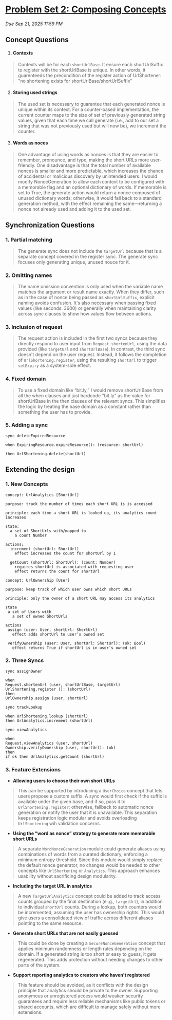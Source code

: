 # [Problem Set 2: Composing Concepts](https://61040-fa25.github.io/assignments/problem-set-2)

_Due Sep 21, 2025 11:59 PM_

## Concept Questions
 1. #### Contexts

   > Contexts will be for each `shortUrlBase`. It ensure each shortUrlSuffix to register with the shortUrlBase is unique. In other words, it guarenteeds the precondition of the register action of UrlShortener: "no shortening exists for shortUrlBase/shortUrlSuffix"

 2. #### Storing used strings

  >  The used set is necessary to guarantee that each generated nonce is unique within its context. For a counter-based implementation, the current counter maps to the size of set of previously generated string values, given that each time we call generate (i.e., add to our set a string that was not previously used but will now be), we increment the counter.

 3. #### Words as noces

   > One advantage of using words as nonces is that they are easier to remember, pronounce, and type, making the short URLs more user-friendly. One disadvantage is that the total number of available nonces is smaller and more predictable, which increases the chance of accidental or malicious discovery by unintended users. I would modify NonceGeneration to allow each context to be configured with a memorable flag and an optional dictionary of words. If memorable is set to True, the generate action would return a nonce composed of unused dictionary words; otherwise, it would fall back to a standard generation method, with the effect remaining the same—returning a nonce not already used and adding it to the used set.

 ## Synchronization Questions
### 1. Partial matching
   > The generate sync does not include the `targetUrl` because that is a separate concept covered in the register sync. The generate sync focuses only generating unique, unused nouce for it.

### 2.  Omitting names

  > The name omission convention is only used when the variable name matches the argument or result name exactly. When they differ, such as in the case of nonce being passed as `shortUrlSuffix`, explicit naming avoids confusion. It's also necessary when passing fixed values (like seconds: 3600) or generally when maintaining clarity across sync clauses to show how values flow between actions.


### 3. Inclusion of request

> The request action is included in the first two syncs because they directly respond to user input from `Request.shortenUrl`, using the data provided (like `targetUrl` and `shortUrlBase`). In contrast, the third sync doesn't depend on the user request. Instead, it follows the completion of `UrlShortening.register`, using the resulting `shortUrl` to trigger `setExpiry` as a system-side effect.

### 4. Fixed domain

   > To use a fixed domain like “bit.ly,” I would remove shortUrlBase from all the when clauses and just hardcode "bit.ly" as the value for shortUrlBase in the then clauses of the relevant syncs. This simplifies the logic by treating the base domain as a constant rather than something the user has to provide.

### 5.  Adding a sync

   ``` 
   sync deleteExpiredResource

   when ExpiringResource.expireResource(): (resource: shortUrl)

   then UrlShortening.delete(shortUrl)
```



## Extending the design
### 1. New Concepts

```
concept: UrlAnalytics [ShortUrl]

purpose: track the number of times each short URL is is accessed

principle: each time a short URL is looked up, its analytics count increases

state:
  a set of ShortUrls with/mapped to
    a count Number

actions;
  increment (shortUrl: ShortUrl)
    effect increases the count for shortUrl by 1

  getCount (shortUrl: ShortUrl): (count: Number)
    requires shortUrl is associated with requesting user
    effect returns the count for shortUrl 
 ```

 ```
 concept: UrlOwnership [User]

purpose: keep track of which user owns which short URLs

principle: only the owner of a short URL may access its analytics

state
  a set of Users with
    a set of owned ShortUrls

actions
  assign (user: User, shortUrl: ShortUrl)
    effect adds shortUrl to user’s owned set

  verifyOwnership (user: User, shortUrl: ShortUrl): (ok: Bool)
    effect returns True if shortUrl is in user’s owned set
```

### 2. Three Syncs
```
sync assignOwner

when
Request.shortenUrl (user, shortUrlBase, targetUrl)
UrlShortening.register (): (shortUrl)
then
UrlOwnership.assign (user, shortUrl) 
```
```
sync trackLookup

when UrlShortening.lookup (shortUrl)
then UrlAnalytics.increment (shortUrl)
```

```
sync viewAnalytics

when
Request.viewAnalytics (user, shortUrl)
Ownership.verifyOwnership (user, shortUrl): (ok)
then
if ok then UrlAnalytics.getCount (shortUrl)
```

### 3. Feature Extensions

- **Allowing users to choose their own short URLs**  
> This can be supported by introducing a `UserChoice` concept that lets users propose a custom suffix. A sync would first check if the suffix is available under the given base, and if so, pass it to `UrlShortening.register`; otherwise, fallback to automatic nonce generation or notify the user that it is unavailable. This separation keeps registration logic modular and avoids overloading `UrlShortening` wih validation concerns.

- **Using the “word as nonce” strategy to generate more memorable short URLs**  
> A separate `WordNonceGeneration` module could generate aliases using combinations of words from a curated dictionary, enforcing a minimum entropy threshold. Since this module would simply replace the default nonce generator, no changes would be needed to other concepts like `UrlShortening` or `Analytics`. This approach enhances usability without sacrificing design modularity.

- **Including the target URL in analytics**  
> A new `TargetUrlAnalytics` concept could be added to track access counts grouped by the final destination (e..g., `targetUrl`), in addition to individual `shortUrl` counts. During a lookup, both counters would be incremented, assuming the user has ownership rights. This would give users a consolidated view of traffic across different aliases pointing to the same resource.

- **Generate short URLs that are not easily guessed**  
> This could be done by creating a `SecureNonceGeneration` concept that applies minimum randomness or length rules depending on the domain. If a generated string is too short or easy to guess, it gets regenerated. This adds protection without needing changes to other parts of the system.

- **Support reporting analytics to creators who haven't registered**  
> This feature should be avoided, as it conflicts with the design principle that analytics should be private to the owner. Supporting anonymous or unregistered access would weaken security guarantees and require less reliable mechanisms like public tokens or shared accounts, which are difficult to manage safely without more extensions.
